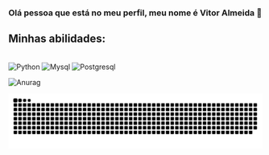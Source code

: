 
### Olá pessoa que está no meu perfil, meu nome é Vitor Almeida 🙉

## Minhas abilidades:

<div style="display: inline_block"><br/>
    <img aling="center" alt="Python" src="https://img.shields.io/badge/Python-3776AB?style=for-the-badge&logo=python&logoColor=white"/>
    <img aling="center" alt="Mysql" src="https://img.shields.io/badge/MySQL-00000F?style=for-the-badge&logo=mysql&logoColor=white"/>
    <img aling="center" alt="Postgresql" src="https://img.shields.io/badge/PostgreSQL-316192?style=for-the-badge&logo=postgresql&logoColor=white"/>
</div>

![Anurag](https://github-readme-stats.vercel.app/api?username=VitorAlmeidaDuarte&show_icons=true&theme=radical)


![Snake animation](https://github.com/ellen2121/ellen2121/blob/output/github-contribution-grid-snake.svg)
